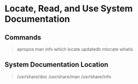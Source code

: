 # Locate, Read, and Use System Documentation

## Commands

> apropos
> man
> info
> which
> locate
> updatedb
> mlocate
> whatis

## System Documentation Location

> /usr/share/doc
> /usr/share/man
> /usr/share/info